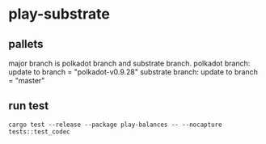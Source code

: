 # play-substrate


## pallets 
major branch is polkadot branch and substrate branch.
polkadot branch: update to branch = "polkadot-v0.9.28"
substrate branch: update to branch = "master"


## run test 
```
cargo test --release --package play-balances -- --nocapture tests::test_codec
```
